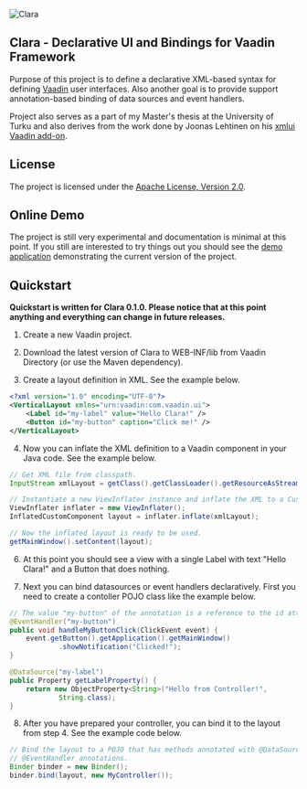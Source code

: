 ![Clara](https://github.com/tehapo/Clara/raw/99386831b5c2f3fc1e916180b1b60c796c2cd0ad/dist/img/clara-logo-150x174.png)

## Clara - Declarative UI and Bindings for Vaadin Framework

Purpose of this project is to define a declarative XML-based syntax for defining [Vaadin](https://vaadin.com) user interfaces. Also another goal is to provide support annotation-based binding of data sources and event handlers.

Project also serves as a part of my Master's thesis at the University of Turku and also derives from the work done by Joonas Lehtinen on his [xmlui Vaadin add-on](http://vaadin.com/addon/xmlui).

## License

The project is licensed under the [Apache License, Version 2.0](http://www.apache.org/licenses/LICENSE-2.0.html).

## Online Demo

The project is still very experimental and documentation is minimal at this point. If you still are interested to try things out you should see the [demo application](http://teemu.virtuallypreinstalled.com/clara) demonstrating the current version of the project.

## Quickstart

**Quickstart is written for Clara 0.1.0. Please notice that at this point anything and everything can change in future releases.**

1) Create a new Vaadin project.

2) Download the latest version of Clara to WEB-INF/lib from Vaadin Directory (or use the Maven dependency).

3) Create a layout definition in XML. See the example below.

```xml
<?xml version="1.0" encoding="UTF-8"?>
<VerticalLayout xmlns="urn:vaadin:com.vaadin.ui">
    <Label id="my-label" value="Hello Clara!" />
    <Button id="my-button" caption="Click me!" />
</VerticalLayout>
```

4) Now you can inflate the XML definition to a Vaadin component in your Java code. See the example below.

```java
// Get XML file from classpath.
InputStream xmlLayout = getClass().getClassLoader().getResourceAsStream("xml-layout.xml");

// Instantiate a new ViewInflater instance and inflate the XML to a CustomComponent.
ViewInflater inflater = new ViewInflater();
InflatedCustomComponent layout = inflater.inflate(xmlLayout);

// Now the inflated layout is ready to be used.
getMainWindow().setContent(layout);
```

6) At this point you should see a view with a single Label with text "Hello Clara!" and a Button that does nothing.

7) Next you can bind datasources or event handlers declaratively. First you need to create a contoller POJO class like the example below.

```java
// The value "my-button" of the annotation is a reference to the id attribute in the XML layout.
@EventHandler("my-button")
public void handleMyButtonClick(ClickEvent event) {
    event.getButton().getApplication().getMainWindow()
            .showNotification("Clicked!");
}

@DataSource("my-label")
public Property getLabelProperty() {
    return new ObjectProperty<String>("Hello from Controller!",
            String.class);
}
```

8) After you have prepared your controller, you can bind it to the layout from step 4. See the example code below.
```java
// Bind the layout to a POJO that has methods annotated with @DataSource and/or
// @EventHandler annotations.
Binder binder = new Binder();
binder.bind(layout, new MyController());
```
